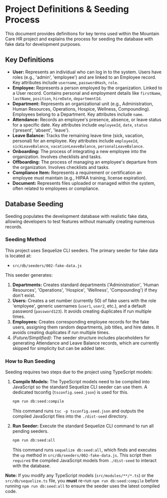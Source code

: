 # Project Definitions &amp; Seeding Process

This document provides definitions for key terms used within the Mountain Care HR project and explains the process for seeding the database with fake data for development purposes.

## Key Definitions

*   **User:** Represents an individual who can log in to the system. Users have roles (e.g., 'admin', 'employee') and are linked to an Employee record. Key attributes include `username`, `passwordHash`, `role`.
*   **Employee:** Represents a person employed by the organization. Linked to a User record. Contains personal and employment details like `firstName`, `lastName`, `position`, `hireDate`, `departmentId`.
*   **Department:** Represents an organizational unit (e.g., Administration, Human Resources, Operations, Hospice, Wellness, Compounding). Employees belong to a Department. Key attributes include `name`.
*   **Attendance:** Records an employee's presence, absence, or leave status for a specific date. Key attributes include `employeeId`, `date`, `status` ('present', 'absent', 'leave').
*   **Leave Balance:** Tracks the remaining leave time (sick, vacation, personal) for an employee. Key attributes include `employeeId`, `sickLeaveBalance`, `vacationLeaveBalance`, `personalLeaveBalance`.
*   **Onboarding:** The process of integrating a new employee into the organization. Involves checklists and tasks.
*   **Offboarding:** The process of managing an employee's departure from the organization. Involves checklists and tasks.
*   **Compliance Item:** Represents a requirement or certification an employee must maintain (e.g., HIPAA training, license expiration).
*   **Document:** Represents files uploaded or managed within the system, often related to employees or compliance.

## Database Seeding

Seeding populates the development database with realistic fake data, allowing developers to test features without manually creating numerous records.

### Seeding Method

This project uses Sequelize CLI seeders. The primary seeder for fake data is located at:

*   `src/db/seeders/002-fake-data.js`

This seeder generates:
1.  **Departments:** Creates standard departments ('Administration', 'Human Resources', 'Operations', 'Hospice', 'Wellness', 'Compounding') if they don't exist.
2.  **Users:** Creates a set number (currently 50) of fake users with the role 'employee', generic usernames (`user1`, `user2`, etc.), and a default password (`password123`). It avoids creating duplicates if run multiple times.
3.  **Employees:** Creates corresponding employee records for the fake users, assigning them random departments, job titles, and hire dates. It avoids creating duplicates if run multiple times.
4.  *(Future/Simplified)*: The seeder structure includes placeholders for generating Attendance and Leave Balance records, which are currently skipped for simplicity but can be added later.

### How to Run Seeding

Seeding requires two steps due to the project using TypeScript models:

1.  **Compile Models:** The TypeScript models need to be compiled into JavaScript so the standard Sequelize CLI seeder can use them. A dedicated tsconfig (`tsconfig.seed.json`) is used for this.
    ```bash
    npm run db:seed:compile
    ```
    This command runs `tsc -p tsconfig.seed.json` and outputs the compiled JavaScript files into the `./dist-seed` directory.

2.  **Run Seeder:** Execute the standard Sequelize CLI command to run all pending seeders.
    ```bash
    npm run db:seed:all
    ```
    This command runs `sequelize db:seed:all`, which finds and executes the `up` method in `src/db/seeders/002-fake-data.js`. This script then `require`s the compiled JavaScript models from `./dist-seed` to interact with the database.

**Note:** If you modify any TypeScript models (`src/modules/**/*.ts`) or the `src/db/sequelize.ts` file, you **must** re-run `npm run db:seed:compile` before running `npm run db:seed:all` to ensure the seeder uses the latest compiled code.